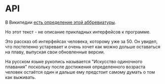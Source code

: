 # API

В Википедии [есть определение этой аббревиатуры](https://ru.wikipedia.org/wiki/API).

Но этот текст - не описание прикладных интерфейсов к программе.

Это рассказ об интерфейсах человека, которому уже за 50. Он увидел, что постепенно устаревает и очень хочет как можно дольше оставаться на плаву, выпуская свои обновленные версии.

На русском языке рукопись называется "Искусство одиночного плавания" поскольку после достижения определенного возраста человек остаётся один и дальше ему предстоит самому думать о том как выживать.

